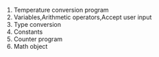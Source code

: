 1.  Temperature conversion program 
2. Variables,Arithmetic operators,Accept user input
3. Type conversion
4. Constants
5. Counter program
6. Math object
